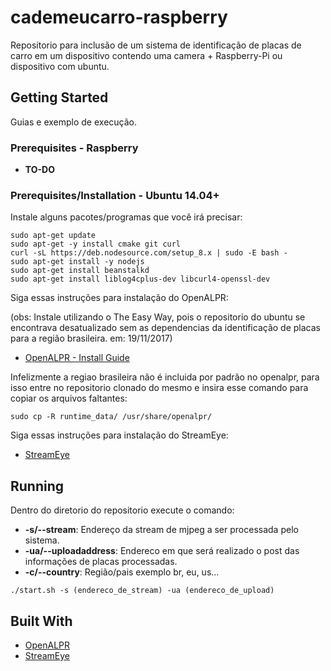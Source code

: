 # cademeucarro-raspberry

Repositorio para inclusão de um sistema de identificação de placas de carro em um dispositivo contendo uma camera + Raspberry-Pi ou dispositivo com ubuntu.

## Getting Started

Guias e exemplo de execução. 

### Prerequisites - Raspberry

* **TO-DO**

### Prerequisites/Installation - Ubuntu 14.04+
Instale alguns pacotes/programas que você irá precisar:
```
sudo apt-get update
sudo apt-get -y install cmake git curl
curl -sL https://deb.nodesource.com/setup_8.x | sudo -E bash -
sudo apt-get install -y nodejs
sudo apt-get install beanstalkd
sudo apt-get install liblog4cplus-dev libcurl4-openssl-dev

``` 
Siga essas instruções para instalação do OpenALPR:

(obs: Instale utilizando o The Easy Way, pois o repositorio do ubuntu se encontrava desatualizado sem as dependencias da identificação de placas para a região brasileira. em: 19/11/2017)
* [OpenALPR - Install Guide](https://github.com/openalpr/openalpr/wiki/Compilation-instructions-(Ubuntu-Linux))

Infelizmente a regiao brasileira não é incluida por padrão no openalpr, para isso entre no repositorio clonado do mesmo e insira esse comando para copiar os arquivos faltantes:
```
sudo cp -R runtime_data/ /usr/share/openalpr/
```
Siga essas instruções para instalação do StreamEye:
* [StreamEye](https://github.com/ccrisan/streameye)

## Running 
Dentro do diretorio do repositorio execute o comando:
* **-s/--stream**: Endereço da stream de mjpeg a ser processada pelo sistema.
* **-ua/--uploadaddress**: Endereco em que será realizado o post das informações de placas processadas.
* **-c/--country**: Região/pais exemplo br, eu, us...
```
./start.sh -s (endereco_de_stream) -ua (endereco_de_upload)
```

## Built With

* [OpenALPR](https://github.com/openalpr/openalpr)
* [StreamEye](https://github.com/ccrisan/streameye)

